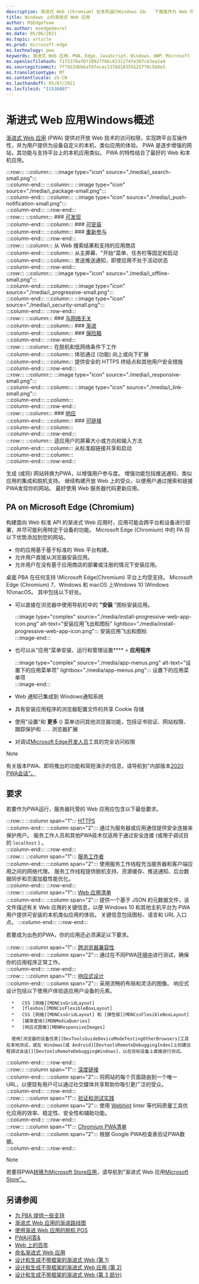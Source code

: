 ```yaml
---
description: 渐进式 Web (Chromium) 在本机运行Windows 10。  下面是作为 Web 开发人员需要知道的所有内容。
title: Windows 上的渐进式 Web 应用
author: MSEdgeTeam
ms.author: msedgedevrel
ms.date: 05/06/2021
ms.topic: article
ms.prod: microsoft-edge
ms.technology: pwa
keywords: 渐进式 Web 应用、PWA、Edge、JavaScript、Windows、UWP、Microsoft Store
ms.openlocfilehash: f1f5370af0710927f66c8231274fe307cb3ee2a4
ms.sourcegitcommit: 7f7922dbb6af87ecac1378d18359125770c5b8e5
ms.translationtype: MT
ms.contentlocale: zh-CN
ms.lasthandoff: 05/07/2021
ms.locfileid: "11536807"
---
```

# <a name="progressive-web-apps-on-windows-overview"></a>渐进式 Web 应用Windows概述  

[渐进式 Web 应用][MDNApps] \(PWA\) 提供对开放 Web 技术的访问权限，实现跨平台互操作性，并为用户提供为设备自定义的本机、类似应用的体验。  PWA 是逐步增强的网站[][AListApartUnderstandingProgressiveEnhancement]，其功能与支持平台上的本机应用类似。  PWA 的特性结合了最好的 Web 和本机应用。  

:::row:::
    :::column:::
        :::image type="icon" source="./media/i_search-small.png":::  
    :::column-end:::
    :::column:::
        :::image type="icon" source="./media/i_package-small.png":::  
    :::column-end:::
    :::column:::
        :::image type="icon" source="./media/i_push-notification-small.png":::  
    :::column-end:::
:::row-end:::  
:::row:::
    :::column:::
        ### <a name="discoverablemdnpwaadvantagesdiscoverable"></a>[可发现][MDNPwaAdvantagesDiscoverable]  
    :::column-end:::
    :::column:::
        ### <a name="installablemdnpwaadvantagesinstallable"></a>[可安装][MDNPwaAdvantagesInstallable]  
    :::column-end:::
    :::column:::
        ### <a name="re-engageablemdnpwaadvantagesreengageable"></a>[重新参与][MDNPwaAdvantagesReEngageable]  
    :::column-end:::
:::row-end:::  
:::row:::
    :::column:::
        从 Web 搜索结果和支持的应用商店  
    :::column-end:::
    :::column:::
        从主屏幕、"开始"菜单、任务栏等固定和启动  
    :::column-end:::
    :::column:::
        发送推送通知，即使应用不处于活动状态  
    :::column-end:::
:::row-end:::  
:::row:::
    :::column:::
        :::image type="icon" source="./media/i_offline-small.png":::  
    :::column-end:::
    :::column:::
        :::image type="icon" source="./media/i_progressive-small.png":::  
    :::column-end:::
    :::column:::
        :::image type="icon" source="./media/i_security-small.png":::  
    :::column-end:::
:::row-end:::  
:::row:::
    :::column:::
        ### <a name="network-independentmdnpwaadvantagesnetworkindependent"></a>[与网络无关][MDNPwaAdvantagesNetworkIndependent]  
    :::column-end:::
    :::column:::
        ### <a name="progressivemdnpwaadvantagesprogressive"></a>[渐进][MDNPwaAdvantagesProgressive]  
    :::column-end:::
    :::column:::
        ### <a name="safemdnpwaadvantagessafe"></a>[保险箱][MDNPwaAdvantagesSafe]  
    :::column-end:::
:::row-end:::  
:::row:::
    :::column:::
        在脱机和低网络条件下工作  
    :::column-end:::
    :::column:::
        体验通过 (功能) 向上或向下扩展  
    :::column-end:::
    :::column:::
        提供安全的 HTTPS 终结点和其他用户安全措施  
    :::column-end:::
:::row-end:::  
:::row:::
    :::column:::
        :::image type="icon" source="./media/i_responsive-small.png":::  
    :::column-end:::
    :::column:::
        :::image type="icon" source="./media/i_link-small.png":::  
    :::column-end:::
    :::column:::
        &nbsp;  
    :::column-end:::
:::row-end:::  
:::row:::
    :::column:::
        ### <a name="responsivemdnpwaadvantagesresponsive"></a>[响应][MDNPwaAdvantagesResponsive]  
    :::column-end:::
    :::column:::
        ### <a name="linkablemdnpwaadvantageslinkable"></a>[可链接][MDNPwaAdvantagesLinkable]  
    :::column-end:::
    :::column:::
        &nbsp;  
    :::column-end:::
:::row-end:::  
:::row:::
    :::column:::
        适应用户的屏幕大小或方向和输入方法  
    :::column-end:::
    :::column:::
        从标准超链接共享和启动  
    :::column-end:::
    :::column:::
        &nbsp;  
    :::column-end:::
:::row-end:::  

生成 \(或将) 网站转换为PWA，以增强用户参与度。  增强功能包括推送通知、类似应用的集成和脱机支持。  继续构建开放 Web 上的受众，以便用户通过搜索和链接PWA发现你的网站。  最好使用 Web 服务器代码更新应用。  

## <a name="pwas-on-microsoft-edge-chromium"></a>PA on Microsoft Edge (Chromium)   

构建面向 Web 标准 API 的渐进式 Web 应用时，应用可能会跨平台和设备进行部署，并尽可能利用特定于设备的功能。  Microsoft Edge \(Chromium\) 中的 PA 将以下优势添加到您的网站。  

*   你的应用基于基于标准的 Web 平台构建。  
*   允许用户直接从浏览器安装应用。  
*   允许用户在没有基于应用商店的部署或注册的情况下安装应用。  
    
桌面 PBA 在任何支持 \Microsoft Edge\(Chromium\) 平台上均受支持。 Microsoft Edge \(Chromium\) 7、Windows 和 macOS 上Windows 10 \Windows 10\macOS。  其中包括以下好处。  

*   可以直接在浏览器中使用导航栏中的 **"安装** "图标安装应用。  
    
    :::image type="complex" source="./media/install-progressive-web-app-icon.png" alt-text="安装应用飞出和图标" lightbox="./media/install-progressive-web-app-icon.png":::
       安装应用飞出和图标  
    :::image-end:::  
    
*   也可以从"应用"菜单安装、运行和管理设置****  >  **应用程序**  
    
    :::image type="complex" source="./media/app-menus.png" alt-text="设置下的应用菜单项" lightbox="./media/app-menus.png":::
       设置下的应用菜单项  
    :::image-end:::  
    
*   Web 通知已集成到 Windows通知系统  
*   具有安装应用程序的浏览器配置文件的共享 Cookie 存储  
*   使用"设置"和 **更多** \(\) 菜单访问其他浏览器功能，包括证书验证、网站权限、跟踪保护和 `...` 浏览器扩展  
*   对调试[Microsoft Edge开发人员][DevtoolsProgressiveWebApps]工具的完全访问权限  
    
> [!NOTE]
> 有关版本PWA、即将推出的功能和简短演示的信息，请导航到"内部版本[2020 PWA会话"。][BuildVideo] 

## <a name="requirements"></a>要求  

若要作为PWA运行，服务器托管的 Web 应用应包含以下最低要求。  

:::row:::
   :::column span="1":::
      [HTTPS][WikiHttps]  
   :::column-end:::
   :::column span="2":::
      通过为服务器或应用通信提供安全连接来保护用户。  服务工作人员和其他PWA技术仅适用于通过安全连接 \(或用于调试目的 `localhost` \) 。  
   :::column-end:::
:::row-end:::  
:::row:::
   :::column span="1":::
      [服务工作者][MDNServiceWorkerApi]  
   :::column-end:::
   :::column span="2":::
      使用服务工作线程充当服务器和客户端应用之间的网络代理。  服务工作线程提供脱机支持、资源缓存、推送通知、后台数据同步和页面加载性能优化。    
   :::column-end:::
:::row-end:::  
:::row:::
   :::column span="1":::
      [Web 应用清单][MDNWebAppManifest]  
   :::column-end:::
   :::column span="2":::
      提供一个基于 JSON 的元数据文件，该文件描述有关 Web 应用的关键信息，以便 Windows 10 和其他主机平台为 PWA 用户提供可安装的本机类似应用的体验。  关键信息包括图标、语言和 URL 入口点。 
   :::column-end:::
:::row-end:::  

若要成为出色的PWA，你的应用还必须满足以下要求。  

:::row:::
   :::column span="1":::
      [跨浏览器兼容性][MDNCrossBrowserTesting]  
   :::column-end:::
   :::column span="2":::
      通过在不同PWA[环境中][MicrosoftDeveloperEdgeToolsRemote]进行测试，确保你的应用程序正常工作。  
   :::column-end:::
:::row-end:::  
:::row:::
   :::column span="1":::
      [响应式设计][WikiResponsiveWebDesign]  
   :::column-end:::
   :::column span="2":::
      采用流畅的布局和灵活的图像。  响应式设计包括以下使用户体验适应用户设备的元素。  
      
      *   CSS [网格][MDNCssGridLayout]  
      *   [flexbox][MDNCssFlexibleBoxLayout]  
      *   CSS [网格][MDNCssGridLayout] 和 [弹性框][MDNCssFlexibleBoxLayout]  
      *   [媒体查询][MDNMediaQueries]  
      *   [响应式图像][MDNResponsiveImages]  
          
      使用[浏览器的设备仿真][DevToolsGuideDeviceModeTestingOtherBrowsers]工具在本地测试，或在 Windows[或 Android][DevtoolsRemoteDebuggingIndex]上创建远程调试会话[][DevtoolsRemoteDebuggingWindows]，以在目标设备上直接进行测试。
   :::column-end:::
:::row-end:::  
:::row:::
   :::column span="1":::
      [深度链接][WikiDeepLinking]  
   :::column-end:::
   :::column span="2":::
      将网站的每个页面路由到一个唯一 URL，以便现有用户可以通过社交媒体共享帮助你吸引更广泛的受众。  
   :::column-end:::
:::row-end:::  
:::row:::
   :::column span="1":::
      [验证和测试实践][Webhint]  
   :::column-end:::
   :::column span="2":::
      使用 [Webhint][Webhint] linter 等代码质量工具优化应用的效率、稳定性、安全性和辅助功能。  
   :::column-end:::
:::row-end:::  
:::row:::
   :::column span="1":::
      [Chromium PWA清单][WebDevGoodPwaChecklist]  
   :::column-end:::
   :::column span="2":::
      根据 Google PWA检查表验证PWA数据。  
   :::column-end:::
:::row-end:::  

> [!NOTE]
> 若要将PWA[转换为Microsoft Store应用][MicrosoftDeveloperStore]，请导航到"渐进式 Web 应用[Microsoft Store"。][PwaChromiumMicrosoftStore]  
  
## <a name="see-also"></a>另请参阅  

*   [为 PBA 提供一些支持][Davrous20191018MythBustingPwasNewEdgeEdition]  
*   [渐进式 Web 应用的渐进路线图][CloudfourThinksProgressiveRoadmapYourWebApp]  
*   [使用渐进 Web 应用的脱机 POS][MediumWebEdgeOfflinePostsProgressiveWebApps]  
*   [PWA问答&][AaronGustafsonNotebookPwaQa]  
*   [Web 上的百年][JoretegBlogBettingWeb]  
*   [命名渐进式 Web 应用][Fberriman20170626NamingProgressiveWebApps]  
*   [设计和生成不带框架的渐进式 Web (第 1) ][Smashingmagazine201907ProgressiveWebAppFrameworkPart1]  
*   [设计和生成不带框架的渐进式 Web 应用 (第 2) ][Smashingmagazine201907ProgressiveWebAppFrameworkPart2]  
*   [设计和生成不带框架的渐进式 Web (第 3 部分) ][Smashingmagazine201907ProgressiveWebAppFrameworkPart3]  
    
<!-- links -->  

[DevtoolsRemoteDebuggingIndex]: ../devtools-guide-chromium/remote-debugging/index.md "Android 设备远程调试入门 | Microsoft Docs"  
[DevtoolsRemoteDebuggingWindows]: ../devtools-guide-chromium/remote-debugging/windows.md "远程调试 Windows 10 设备|Microsoft Docs"  
[DevToolsGuideDeviceModeTestingOtherBrowsers]: ../devtools-guide-chromium/device-mode/testing-other-browsers.md "模拟和测试其他浏览器|Microsoft Docs"  
[DevtoolsProgressiveWebApps]: ../devtools-guide-chromium/progressive-web-apps/index.md "调试渐进式 Web 应用|Microsoft Docs"  
[PwaChromiumMicrosoftStore]: ./microsoft-store.md "将渐进式 Web 应用发布到Microsoft Store |Microsoft Docs"

[WindowsUWPControlsPatternTilesNotificationsWns]: /windows/uwp/controls-and-patterns/tiles-and-notifications-windows-push-notification-services--wns--overview.md "WindowsWNS (推送通知) 概述|Microsoft Docs"  
[WindowsUWPDesignDevicesDesigningTv]: /windows/uwp/design/devices/designing-for-tv.md "针对 Xbox 和电视|Microsoft Docs"  
[WindowsUWPDesignDevicesIndex]: /windows/uwp/design/devices/index.md "UWP 设备的 UI 注意事项|Microsoft Docs"  
[WindowsUWPGetStartedGuide]: /windows/uwp/get-started/universal-application-platform-guide.md "什么是通用 Windows 平台 (UWP) 应用？|Microsoft Docs"  
[WindowsUWPLaunchResumeBackgroundTasks]: /windows/uwp/launch-resume/support-your-app-with-background-tasks.md "使用后台任务支持|Microsoft Docs"  
[WindowsUWPPublishIndex]: /windows/uwp/publish/index.md "发布Windows应用和游戏|Microsoft Docs"  
[WindowsUWPPublishDeveloperAccount]: /windows/uwp/publish/opening-a-developer-account.md "打开开发者帐户|Microsoft Docs"  

[WindowsBlogsWelcomingPWAsEdgeWindows]: https://blogs.windows.com/msedgedev/2018/02/06/welcoming-progressive-web-apps-edge-windows-10/#56z7mJwKsykfbR4I.97 "使渐进式 Web 应用Microsoft Edge和Windows 10 - Windows博客"  
[MicrosoftDeveloperEdgePlatformStatusBackgroundSync]: https://developer.microsoft.com/microsoft-edge/platform/status/backgroundsyncapi "后台同步 API - Microsoft Edge平台状态"  
[MicrosoftDeveloperEdgePlatformStatusWebAppManifest]: https://developer.microsoft.com/microsoft-edge/platform/status/webapplicationmanifest "Web 应用清单 - Microsoft Edge平台状态"  
[MicrosoftDeveloperEdgeToolsRemote]: https://developer.microsoft.com/microsoft-edge/tools/remote "即时测试"  
[MicrosoftDeveloperWindowsMixedReality]: https://developer.microsoft.com/windows/mixed-reality "混合现实（针对开发人员）"  
[MicrosoftDeveloperWindowsSurfaceHub]: https://developer.microsoft.com/windows/surfacehub "Microsoft Surface Hub"  
[MicrosoftDeveloperStore]: https://developer.microsoft.com/store "Microsoft 开发人员应用商店"  
[MicrosoftEdge]: https://www.microsoft.com/edge "下载新Microsoft Edge浏览器"  
[MicrosoftSupportWindowsFocusAssist]: https://support.microsoft.com/help/4026996/windows-10-turn-focus-assist-on-or-off "在打开或关闭焦点辅助Windows 10"  
[MicrosoftSupportWindowsNotificationSettings]: https://support.microsoft.com/help/4028678/windows-10-change-notification-settings "更改通知中的Windows 10"  

[AaronGustafsonNotebookPwaQa]: https://www.aaron-gustafson.com/notebook/pwa-qa "PWA问答&"  

[AListApartUnderstandingProgressiveEnhancement]: https://alistapart.com/article/understandingprogressiveenhancement "了解渐进式增强 - 列表分开"  

[MDNApps]: https://developer.mozilla.org/Apps/Progressive "应用|MDN"  
[MDNCache]: https://developer.mozilla.org/docs/Web/API/Cache "缓存|MDN"  
[MDNCrossBrowserTesting]: https://developer.mozilla.org/docs/Learn/Tools_and_testing/Cross_browser_testing "跨浏览器测试|MDN"  
[MDNCssFlexibleBoxLayout]: https://developer.mozilla.org/docs/Web/CSS/CSS_Flexible_Box_Layout "CSS 弹性框布局|MDN"  
[MDNCssGridLayout]: https://developer.mozilla.org/docs/Web/CSS/CSS_Grid_Layout "CSS 网格布局 | MDN"  
[MDNFetchApi]: https://developer.mozilla.org/docs/Web/API/Fetch_API "提取 API |MDN"  
[MDNMediaQueries]: https://developer.mozilla.org/docs/Web/CSS/Media_Queries "媒体查询|MDN"  
[MDNNotificationsApi]: https://developer.mozilla.org/docs/Web/API/Notifications_API "通知 API | MDN"  
[MDNPushApi]: https://developer.mozilla.org/docs/Web/API/Push_API "推送 API | MDN"  
[MDNPwaAdvantagesDiscoverable]: https://developer.mozilla.org/docs/Web/Apps/Progressive/Advantages#Discoverable "可发现 - 渐进式 Web 应用优势"  
[MDNPwaAdvantagesInstallable]: https://developer.mozilla.org/docs/Web/Apps/Progressive/Advantages#Installable "可安装 - 渐进式 Web 应用优势"  
[MDNPwaAdvantagesLinkable]: https://developer.mozilla.org/Apps/Progressive/Advantages#Linkable "可链接 - 渐进式 Web 应用优势"  
[MDNPwaAdvantagesNetworkIndependent]: https://developer.mozilla.org/docs/Web/Apps/Progressive/Advantages#Network_independent "独立于网络 - 渐进式 Web 应用优势"  
[MDNPwaAdvantagesProgressive]: https://developer.mozilla.org/docs/Web/Apps/Progressive/Advantages#Progressive "渐进 - 渐进式 Web 应用优势"  
[MDNPwaAdvantagesReEngageable]: https://developer.mozilla.org/docs/Web/Apps/Progressive/Advantages#Re-engageable "重新参与 - 渐进式 Web 应用优势"  
[MDNPwaAdvantagesResponsive]: https://developer.mozilla.org/Apps/Progressive/Advantages#Responsive "响应式 - 渐进式 Web 应用优势"  
[MDNPwaAdvantagesSafe]: https://developer.mozilla.org/docs/Web/Apps/Progressive/Advantages#Safe "保险箱 - 渐进式 Web 应用优势"  
[MDNResponsiveImages]: https://developer.mozilla.org/docs/Learn/HTML/Multimedia_and_embedding/Responsive_images "响应式图像|MDN"  
[MDNServiceWorkerApi]: https://developer.mozilla.org/docs/Web/API/Service_Worker_API "服务工作线程 API |MDN"  
[MDNSyncManager]: https://developer.mozilla.org/docs/Web/API/SyncManager "SyncManager |MDN"  
[MDNWebAppManifest]: https://developer.mozilla.org/docs/Web/Manifest "Web 应用清单|MDN"  

[BuildVideo]: https://www.youtube.com/watch?v=y4p_QHZtMKM "PWA视频"  

[CloudfourThinksProgressiveRoadmapYourWebApp]: https://cloudfour.com/thinks/a-progressive-roadmap-for-your-progressive-web-app "渐进式 Web 应用的渐进路线图"  

[Davrous20191018MythBustingPwasNewEdgeEdition]: https://www.davrous.com/2019/10/18/myth-busting-pwas-the-new-edge-edition "百年计划 PBA – 新边缘版本"  

[Fberriman20170626NamingProgressiveWebApps]: https://fberriman.com/2017/06/26/naming-progressive-web-apps "命名渐进式 Web 应用"  

[JoretegBlogBettingWeb]: https://joreteg.com/blog/betting-on-the-web "Web 上的百年"  

[MediumWebEdgeOfflinePostsProgressiveWebApps]: https://medium.com/web-on-the-edge/offline-posts-with-progressive-web-apps-fc2dc4ad895 "使用渐进 Web 应用的脱机 POS"  

[PWABuilder]: https://www.pwabuilder.com "PWABuilder"  

[Smashingmagazine201907ProgressiveWebAppFrameworkPart1]: https://www.smashingmagazine.com/2019/07/progressive-web-application-pwa-framework-part-1 "设计和构建不带框架的渐进式 Web (第 1) "  

[Smashingmagazine201907ProgressiveWebAppFrameworkPart2]: https://www.smashingmagazine.com/2019/07/progressive-web-application-pwa-framework-part-2 "设计和生成不带框架的渐进式 Web (第 2) "  

[Smashingmagazine201907ProgressiveWebAppFrameworkPart3]: https://www.smashingmagazine.com/2019/07/progressive-web-application-pwa-framework-part-3 "设计和构建不带框架的渐进式 Web (第 3) "  

[WebDevGoodPwaChecklist]: https://web.dev/pwa-checklist "什么是良好的渐进式 Web 应用？|web.dev"  

[Webhint]: https://webhint.io "webhint"  

[WikiDeepLinking]: https://en.wikipedia.org/wiki/Deep_linking "深层链接 - Wikipedia"  
[WikiHttps]: https://en.wikipedia.org/wiki/HTTPS "HTTPS - Wikipedia"  
[WikiResponsiveWebDesign]: https://en.wikipedia.org/wiki/Responsive_web_design "响应式 Web 设计 - 维基百科"  
